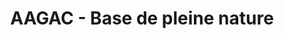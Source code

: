 ---
title: "AAGAC - Base de pleine nature"
url: /najac/aagac-base-de-pleine-nature/
shop: Fahrrad
---